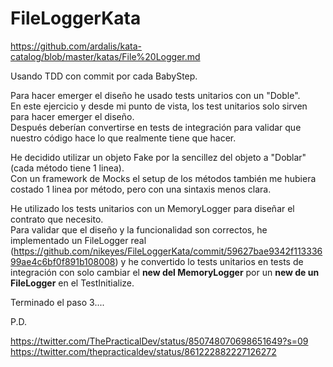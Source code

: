 # FileLoggerKata
https://github.com/ardalis/kata-catalog/blob/master/katas/File%20Logger.md

Usando TDD con commit por cada BabyStep.  

Para hacer emerger el diseño he usado tests unitarios con un "Doble".  
En este ejercicio y desde mi punto de vista, los test unitarios solo sirven para hacer emerger el diseño.  
Después deberían convertirse en tests de integración para validar que nuestro código hace lo que realmente tiene que hacer.

He decidido utilizar un objeto Fake por la sencillez del objeto a "Doblar" (cada método tiene 1 linea).  
Con un framework de Mocks el setup de los métodos también me hubiera costado 1 linea por método, pero con una sintaxis menos clara. 

He utilizado los tests unitarios con un MemoryLogger para diseñar el contrato que necesito.  
Para validar que el diseño y la funcionalidad son correctos, he implementado un FileLogger real (https://github.com/nikeyes/FileLoggerKata/commit/59627bae9342f11333699ae4c6bf0f891b108008) y he convertido lo tests unitarios en tests de integración con solo cambiar el **new del MemoryLogger** por un **new de un FileLogger** en el TestInitialize.


Terminado el paso 3....

P.D.

https://twitter.com/ThePracticalDev/status/850748070698651649?s=09
https://twitter.com/thepracticaldev/status/861222882227126272
